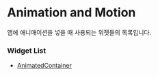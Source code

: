 # Animation and Motion

앱에 애니매이션을 넣을 때 사용되는 위젯들의 목록입니다.

### Widget List

- [AnimatedContainer](https://github.com/ChanhyukPark-Tech/flutter-widget-tutorial/blob/main/AnimationAndMotion/AnimatedContainer.md)
